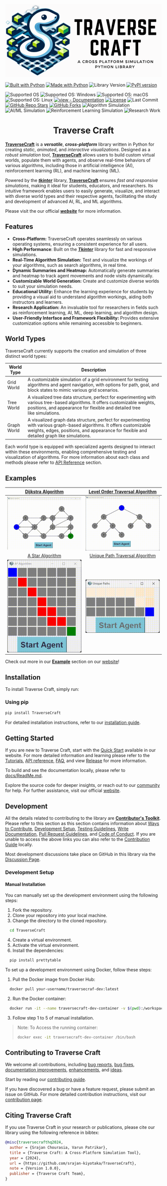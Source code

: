 <!-- <picture align="center">
  <img alt="Traverse Craft Logo" src="https://github.com/srajan-kiyotaka/TraverseCraft/blob/main/src/traverseCraft/icons/logo/traverseCraftLandscapeLogo.png">
</picture> -->

[![Traverse Craft Logo](https://github.com/srajan-kiyotaka/TraverseCraft/blob/sracho/src/traverseCraft/icons/logo/traverseCraftLandscapeLogo.png)](https://harrionparrix.github.io/traversecraft/index.html)

<!-- ![Build Status](https://github.com/srajan-kiyotaka/TraverseCraft/blob/main/.github/workflows/python-app.yml/badge.svg) -->
[![Built with Python](https://img.shields.io/badge/Built%20with-Python-blue.svg)](https://www.python.org/)
[![Made with Python](https://img.shields.io/badge/Python->=3.6-blue?logo=python&logoColor=white)](https://python.org "Go to Python homepage")
![Library Version](https://img.shields.io/badge/version-1.0.1-blue.svg)
[![PyPI version](https://badge.fury.io/py/TraverseCraft.svg)](https://badge.fury.io/py/TraverseCraft)
<!-- ![Conda Version](https://img.shields.io/conda/v/conda-forge/TraverseCraft) -->
![Supported OS](https://img.shields.io/badge/OS-Windows%20%7C%20MacOS%20%7C%20Linux-0078D6.svg)
![Supported OS: Windows](https://img.shields.io/badge/Windows-%234285F4.svg?logo=windows&logoColor=white)
![Supported OS: macOS](https://img.shields.io/badge/macOS-%23000000.svg?logo=apple&logoColor=white)
![Supported OS: Linux](https://img.shields.io/badge/Linux-%23FCC624.svg?logo=linux&logoColor=black)
[![view - Documentation](https://img.shields.io/badge/view-Documentation-blue)](https://harrionparrix.github.io/traversecraft/references/world/World.html "Go to library documentation")
[![License](https://img.shields.io/badge/License-MIT-blue.svg)](https://github.com/srajan-kiyotaka/TraverseCraft/blob/main/LICENCE)
![Last Commit](https://img.shields.io/github/last-commit/srajan-kiyotaka/TraverseCraft.svg)
[![GitHub Repo Stars](https://img.shields.io/github/stars/srajan-kiyotaka/TraverseCraft.svg?style=social)](https://github.com/srajan-kiyotaka/TraverseCraft)
[![GitHub Forks](https://img.shields.io/github/forks/srajan-kiyotaka/TraverseCraft.svg?style=social)](https://github.com/srajan-kiyotaka/TraverseCraft)
![Algorithm Simulation](https://img.shields.io/badge/Algorithm%20Simulation-%2300aaff.svg)
![AI/ML Simulation](https://img.shields.io/badge/AI/ML%20Simulation-%23ff4081.svg)
![Reinforcement Learning Simulation](https://img.shields.io/badge/Reinforcement%20Learning%20Simulation-%23ffca28.svg)
![Research Work](https://img.shields.io/badge/Research%20Work-%237fbc41.svg)


<center>
  <h1>
    Traverse Craft
  </h1>
</center>

[**TraverseCraft**](https://github.com/srajan-kiyotaka/TraverseCraft) is a ***versatile***, ***cross-platform*** library written in Python for creating *static*, *animated*, and *interactive visualizations*. Designed as a *robust simulation tool*, [**TraverseCraft**](https://github.com/srajan-kiyotaka/TraverseCraft) allows users to build custom virtual worlds, populate them with agents, and observe real-time behaviors of various algorithms, including those in artificial intelligence (AI), reinforcement learning (RL), and machine learning (ML).

Powered by the ***[tkinter](https://docs.python.org/3/library/tkinter.html#module-tkinter)*** library, [**TraverseCraft**](https://github.com/srajan-kiyotaka/TraverseCraft) ensures *fast and responsive simulations*, making it ideal for students, educators, and researchers. Its intuitive framework enables users to easily generate, visualize, and interact with diverse world types and their respective agents, facilitating the study and development of advanced AI, RL, and ML algorithms.

Please visit the our official ***[website](https://harrionparrix.github.io/traversecraft/index.html)*** for more information.

## Features

- **Cross-Platform:** TraverseCraft operates seamlessly on various operating systems, ensuring a consistent experience for all users.
- **High Performance**: Built on the ***[Tkinter](https://docs.python.org/3/library/tkinter.html#module-tkinter)*** library for fast and responsive simulations.
- **Real-Time Algorithm Simulation:** Test and visualize the workings of your algorithms, such as search algorithms, in real time.
- **Dynamic Summaries and Heatmap:** Automatically generate summaries and heatmap to track agent movements and node visits dynamically.
- **Customizable World Generation:** Create and customize diverse worlds to suit your simulation needs.
- **Educational Utility:** Enhance the learning experience for students by providing a visual aid to understand algorithm workings, aiding both instructors and learners.
- **Research Application:** An invaluable tool for researchers in fields such as reinforcement learning, AI, ML, deep learning, and algorithm design.
- **User-Friendly Interface and Framework Flexibility:** Provides extensive customization options while remaining accessible to beginners.


## World Types

TraverseCraft currently supports the creation and simulation of three distinct world types:

| World Type  | Description                                                                           |
|-------------|---------------------------------------------------------------------------------------|
| Grid World  |A customizable simulation of a grid environment for testing algorithms and agent navigation, with options for path, goal, and block states to mimic various grid scenarios.  |
| Tree World  | A visualized tree data structure, perfect for experimenting with various tree-based algorithms. It offers customizable weights, positions, and appearance for flexible and detailed tree like simulations.     |
| Graph World | A visualized graph data structure, perfect for experimenting with various graph-based algorithms. It offers customizable weights, edges, positions, and appearance for flexible and detailed graph like simulations.  |

Each world type is equipped with specialized agents designed to interact within these environments, enabling comprehensive testing and visualization of algorithms. For more information about each class and methods please refer to [API Reference](https://harrionparrix.github.io/traversecraft/references/world/World.html) section.

## Examples

| <center> <a href='https://github.com/srajan-kiyotaka/TraverseCraft/blob/main/tutorials/Graph%20World/dijkstra.py'>Dijkstra Algorithm</a> </center> | <center> <a href='https://github.com/srajan-kiyotaka/TraverseCraft/blob/main/tutorials/Tree%20World/level_order_traversal.py'> Level Order Traversal Algorithm </a> </center> |
|-|-|
| <img src='https://github.com/srajan-kiyotaka/TraverseCraft/blob/main/resources/dijkstra.gif' alt='Dijkstra Algorithm'> |<img src='https://github.com/srajan-kiyotaka/TraverseCraft/blob/main/resources/level_order.gif' alt='Level Order Traversal Algorithm'>|
| <center> <a href='https://github.com/srajan-kiyotaka/TraverseCraft/blob/main/tutorials/Grid%20World/a_star.py'>A Star Algorithm</a> </center> | <center> <a href='https://github.com/srajan-kiyotaka/TraverseCraft/blob/main/tutorials/Grid%20World/unique_path.py'> Unique Path Traversal Algorithm </a> </center> |
| <img src='https://github.com/srajan-kiyotaka/TraverseCraft/blob/main/resources/AStar.gif' alt='A Star Algorithm'> |<img src='https://github.com/srajan-kiyotaka/TraverseCraft/blob/main/resources/unique_paths.gif' alt='Unique Paths Algorithm'>|

Check out more in our [**Example**](https://harrionparrix.github.io/traversecraft/user-guide/examples/index.html) section on our [website](https://harrionparrix.github.io/traversecraft/index.html)!



## Installation

To install Traverse Craft, simply run:

### Using pip

```bash
pip install TraverseCraft
```

For detailed installation instructions, refer to our [installation guide](https://harrionparrix.github.io/traversecraft/getting-started/index.html).

## Getting Started

If you are new to Traverse Craft, start with the [Quick Start](https://harrionparrix.github.io/traversecraft/getting-started/quick-start.html) available in our website. For more detailed information and learning please refer to the [Tutorials](https://harrionparrix.github.io/traversecraft/user-guide/index.html), [API reference](https://harrionparrix.github.io/traversecraft/references/world/World.html), [FAQ](https://harrionparrix.github.io/traversecraft/user-guide/faq/index.html), and view [Release](https://harrionparrix.github.io/traversecraft/releases/release-1.html) for more information.

To build and see the documentation locally, please refer to [docs/ReadMe.md](docs/ReadMe.md).

Explore the source code for deeper insights, or reach out to our [community](https://github.com/srajan-kiyotaka/TraverseCraft/discussions) for help. For further assistance, visit our official [website](https://harrionparrix.github.io/traversecraft/index.html).

## Development

All the details related to contributing to the library are [**Contributor's Toolkit**](https://harrionparrix.github.io/traversecraft/contribute/index.html). Please refer to this section as this section contains information about [Ways to Contribute](https://harrionparrix.github.io/traversecraft/contribute/ways-to-contribute.html), [Development Setup](https://harrionparrix.github.io/traversecraft/contribute/dev-setup.html), [Testing Guidelines](https://harrionparrix.github.io/traversecraft/contribute/testing.html), [Write Documentation](https://harrionparrix.github.io/traversecraft/contribute/documentation.html), [Pull Request Guidelines](https://harrionparrix.github.io/traversecraft/contribute/pull-requests.html), and [Code of Conduct](https://harrionparrix.github.io/traversecraft/contribute/code-of-conduct.html). If you are unable to access the above links you can also refer to the [Contribution Guide](./CONTRIBUTING.md) locally.

Most development discussions take place on GitHub in this library via the [Discussion Page](https://github.com/srajan-kiyotaka/TraverseCraft/discussions).


### Development Setup

#### Manual Installation

You can manually set up the development environment using the following steps:

1. Fork the repository.
2. Clone your repository into your local machine.
3. Change the directory to the cloned repository.
  ```bash
    cd TraverseCraft
  ```
4. Create a virtual environment.
5. Activate the virtual environment.
6. Install the dependencies:
  ```bash
    pip install prettytable
  ```

To set up a development environment using Docker, follow these steps:

1. Pull the Docker image from Docker Hub:

```sh
  docker pull your-username/traversecraf-dev:latest
```

2. Run the Docker container:

```sh
  docker run -it --name traversecraft-dev-container -v $(pwd):/workspace your-username/traversecraf-dev:latest
```

3. Follow step 1 to 5 of manual installation.

> Note: To Access the running container:
> ```sh
> docker exec -it traversecraft-dev-container /bin/bash
> ```

## Contributing to Traverse Craft

We welcome all contributions, including [bug reports](https://github.com/srajan-kiyotaka/TraverseCraft/issues/new?assignees=&labels=bug&projects=&template=bug_report.md&title=%5BBUG%5D), [bug fixes](https://github.com/srajan-kiyotaka/TraverseCraft/issues), [documentation improvements](https://github.com/srajan-kiyotaka/TraverseCraft/issues/new?assignees=&labels=documentation&projects=&template=documentation-template.md&title=%5BDOCUMENTATION%5D), [enhancements](https://github.com/srajan-kiyotaka/TraverseCraft/issues), and [ideas](https://github.com/srajan-kiyotaka/TraverseCraft/issues/new?assignees=&labels=enhancement&projects=&template=feature_request.md&title=%5BFEATURE%5D).

Start by reading our [contributing guide](https://harrionparrix.github.io/traversecraft/contribute/contribution-guide.html).

If you have discovered a bug or have a feature request, please submit an issue on GitHub. For more detailed contribution instructions, visit our [contribution page](https://harrionparrix.github.io/traversecraft/contribute/index.html).

## Citing Traverse Craft

If you use Traverse Craft in your research or publications, please cite our library using the following reference in bibtex:

```bibtex
@misc{traversecrafthq2024,
  author = {Srajan Chourasia, Varun Patrikar},
  title = {Traverse Craft: A Cross-Platform Simulation Tool},
  year = {2024},
  url = {https://github.com/srajan-kiyotaka/TraverseCraft},
  note = {Version 1.0.0},
  publisher = {Traverse Craft Team},
}
```
